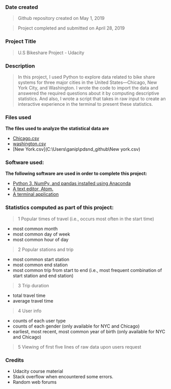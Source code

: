 ### Date created
> Github repository created on May 1, 2019

> Project completed and submitted on April 28, 2019
### Project Title
> U.S Bikeshare Project - Udacity

### Description
>In this project, I used Python to explore data related to bike share systems for three major cities in the United States—Chicago, New York City, and Washington. I wrote the code to import the data and answered the required questions about it by computing descriptive statistics. And also, I wrote a script that takes in raw input to create an interactive experience in the terminal to present these statistics.

### Files used
**The files used to analyze the statistical data are**

- [Chicago.csv](C:\Users\ganip\pdsnd_github\chicago.csv)
- [washington.csv](C:\Users\ganip\pdsnd_github\washington.csv)
- [New York.csv](C:\Users\ganip\pdsnd_github\New york.csv)

### Software used:

 **The following software are used in order to complete this project:**
- [Python 3, NumPy, and pandas installed using Anaconda](https://www.anaconda.com/)
-	[A text editor, Atom.](https://atom.io/)
-	[A terminal application](https://git-scm.com/)

### Statistics computed as part of this project:
  >1 Popular times of travel (i.e., occurs most often in the start time)
*	most common month
*	most common day of week
*	most common hour of day

  >2 Popular stations and trip
*	most common start station
*	most common end station
*	most common trip from start to end (i.e., most frequent combination of start station and end station)

  >3 Trip duration
*	total travel time
*	average travel time

  >4 User info
*	counts of each user type
*	counts of each gender (only available for NYC and Chicago)
*	earliest, most recent, most common year of birth (only available for NYC and Chicago)

   >5 Viewing of first five lines of raw data upon users request

### Credits
*	Udacity course material
*	Stack overflow when encountered some errors.
*	Random web forums
